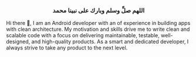 <h3 align="center">اللهم صلِّ وسلم وبارك على نبينا محمد</h3>

Hi there 👋, I am an Android developer with an of experience in building apps with clean architecture. My motivation and skills drive me to write clean and scalable code with a focus on delivering maintainable, testable, well-designed, and high-quality products. As a smart and dedicated developer, I always strive to take any product to the next level. 

